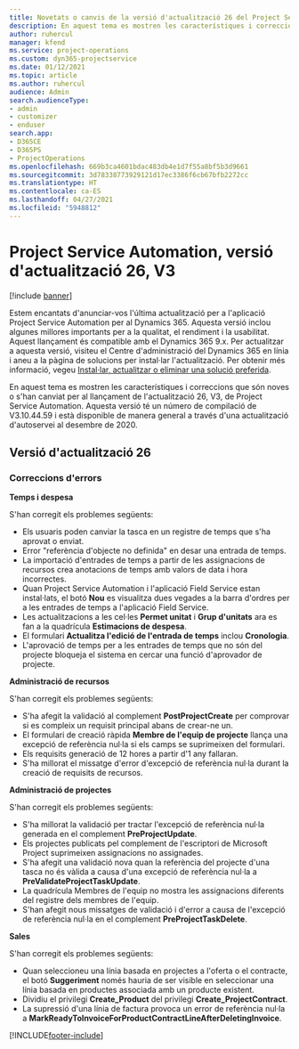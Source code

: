 ```yaml
---
title: Novetats o canvis de la versió d'actualització 26 del Project Service Automation, V3
description: En aquest tema es mostren les característiques i correccions disponibles al Project Service Automation V3, versió d'actualització 26.
author: ruhercul
manager: kfend
ms.service: project-operations
ms.custom: dyn365-projectservice
ms.date: 01/12/2021
ms.topic: article
ms.author: ruhercul
audience: Admin
search.audienceType:
- admin
- customizer
- enduser
search.app:
- D365CE
- D365PS
- ProjectOperations
ms.openlocfilehash: 669b3ca4601bdac483db4e1d7f55a8bf5b3d9661
ms.sourcegitcommit: 3d78338773929121d17ec3386f6cb67bfb2272cc
ms.translationtype: HT
ms.contentlocale: ca-ES
ms.lasthandoff: 04/27/2021
ms.locfileid: "5948812"
---
```

# <a name="project-service-automation-update-release-26-v3"></a>Project Service Automation, versió d'actualització 26, V3

[!include [banner](../includes/psa-now-project-operations.md)]

Estem encantats d'anunciar-vos l'última actualització per a l'aplicació Project Service Automation per al Dynamics 365. Aquesta versió inclou algunes millores importants per a la qualitat, el rendiment i la usabilitat. Aquest llançament és compatible amb el Dynamics 365 9.x. Per actualitzar a aquesta versió, visiteu el Centre d'administració del Dynamics 365 en línia i aneu a la pàgina de solucions per instal·lar l'actualització. Per obtenir més informació, vegeu [Instal·lar, actualitzar o eliminar una solució preferida](/power-platform/admin/install-remove-preferred-solution).

En aquest tema es mostren les característiques i correccions que són noves o s'han canviat per al llançament de l'actualització 26, V3, de Project Service Automation. Aquesta versió té un número de compilació de V3.10.44.59 i està disponible de manera general a través d'una actualització d'autoservei al desembre de 2020.

## <a name="update-release-26"></a>Versió d'actualització 26

### <a name="bug-fixes"></a>Correccions d'errors

**Temps i despesa**

S'han corregit els problemes següents:

- Els usuaris poden canviar la tasca en un registre de temps que s'ha aprovat o enviat.
- Error "referència d'objecte no definida" en desar una entrada de temps.
- La importació d'entrades de temps a partir de les assignacions de recursos crea anotacions de temps amb valors de data i hora incorrectes.
- Quan Project Service Automation i l'aplicació Field Service estan instal·lats, el botó **Nou** es visualitza dues vegades a la barra d'ordres per a les entrades de temps a l'aplicació Field Service.
- Les actualitzacions a les cel·les **Permet unitat** i **Grup d'unitats** ara es fan a la quadrícula **Estimacions de despesa**.
- El formulari **Actualitza l'edició de l'entrada de temps** inclou **Cronologia**.
- L'aprovació de temps per a les entrades de temps que no són del projecte bloqueja el sistema en cercar una funció d'aprovador de projecte.

**Administració de recursos**

S'han corregit els problemes següents:

- S'ha afegit la validació al complement **PostProjectCreate** per comprovar si es compleix un requisit principal abans de crear-ne un.
- El formulari de creació ràpida **Membre de l'equip de projecte** llança una excepció de referència nul·la si els camps se suprimeixen del formulari.
- Els requisits generació de 12 hores a partir d'1 any fallaran.
- S'ha millorat el missatge d'error d'excepció de referència nul·la durant la creació de requisits de recursos.

**Administració de projectes**

S'han corregit els problemes següents:

- S'ha millorat la validació per tractar l'excepció de referència nul·la generada en el complement **PreProjectUpdate**.
- Els projectes publicats pel complement de l'escriptori de Microsoft Project suprimeixen assignacions no assignades.
- S'ha afegit una validació nova quan la referència del projecte d'una tasca no és vàlida a causa d'una excepció de referència nul·la a **PreValidateProjectTaskUpdate**.
- La quadrícula Membres de l'equip no mostra les assignacions diferents del registre dels membres de l'equip.
- S'han afegit nous missatges de validació i d'error a causa de l'excepció de referència nul·la en el complement **PreProjectTaskDelete**.

**Sales**

S'han corregit els problemes següents:

- Quan seleccioneu una línia basada en projectes a l'oferta o el contracte, el botó **Suggeriment** només hauria de ser visible en seleccionar una línia basada en productes associada amb un producte existent.
- Dividiu el privilegi **Create_Product** del privilegi **Create_ProjectContract**.
- La supressió d'una línia de factura provoca un error de referència nul·la a **MarkReadyToInvoiceForProductContractLineAfterDeletingInvoice**.


[!INCLUDE[footer-include](../includes/footer-banner.md)]
